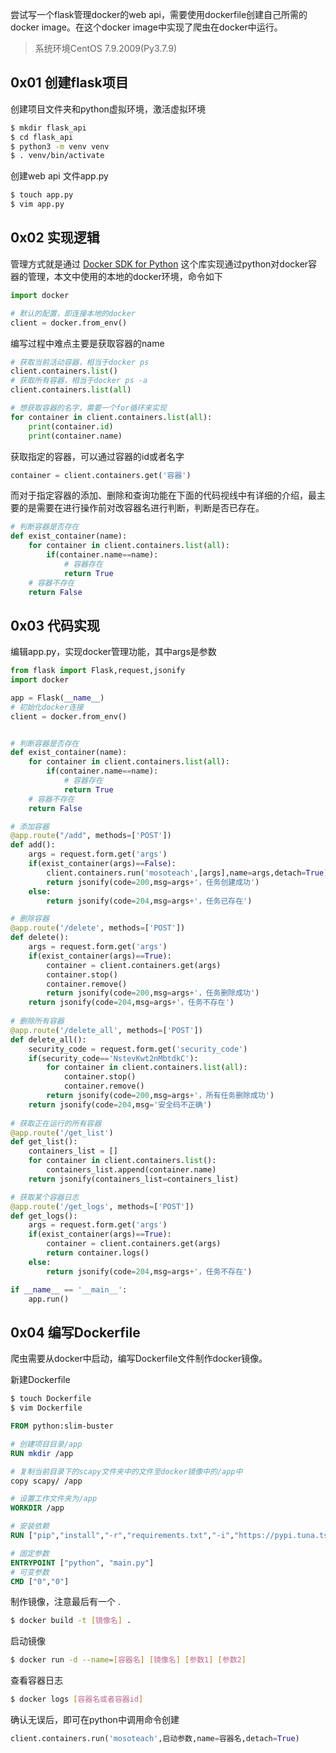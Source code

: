 尝试写一个flask管理docker的web api，需要使用dockerfile创建自己所需的docker image。在这个docker image中实现了爬虫在docker中运行。

> 系统环境CentOS 7.9.2009(Py3.7.9)

## 0x01 创建flask项目

创建项目文件夹和python虚拟环境，激活虚拟环境

```bash
$ mkdir flask_api
$ cd flask_api
$ python3 -m venv venv
$ . venv/bin/activate
```

<!--more-->

创建web api 文件app.py

``` bash
$ touch app.py
$ vim app.py
```

## 0x02 实现逻辑

管理方式就是通过 [Docker SDK for Python](https://docker-py.readthedocs.io/en/stable/index.html#) 这个库实现通过python对docker容器的管理，本文中使用的本地的docker环境，命令如下

``` python
import docker

# 默认的配置，即连接本地的docker
client = docker.from_env()
```

编写过程中难点主要是获取容器的name

```python
# 获取当前活动容器，相当于docker ps
client.containers.list()
# 获取所有容器，相当于docker ps -a
client.containers.list(all)

# 想获取容器的名字，需要一个for循环来实现
for container in client.containers.list(all):
    print(container.id)
	print(container.name)
```

获取指定的容器，可以通过容器的id或者名字

``` python
container = client.containers.get('容器')
```

而对于指定容器的添加、删除和查询功能在下面的代码视线中有详细的介绍，最主要的是需要在进行操作前对改容器名进行判断，判断是否已存在。

``` python
# 判断容器是否存在
def exist_container(name):
    for container in client.containers.list(all):
        if(container.name==name):
            # 容器存在
            return True
    # 容器不存在
    return False
```

## 0x03 代码实现

编辑app.py，实现docker管理功能，其中args是参数

```python
from flask import Flask,request,jsonify
import docker

app = Flask(__name__)
# 初始化docker连接
client = docker.from_env()


# 判断容器是否存在
def exist_container(name):
    for container in client.containers.list(all):
        if(container.name==name):
            # 容器存在
            return True
    # 容器不存在
    return False

# 添加容器
@app.route("/add", methods=['POST'])
def add():
    args = request.form.get('args')
    if(exist_container(args)==False):
        client.containers.run('mosoteach',[args],name=args,detach=True)
        return jsonify(code=200,msg=args+'，任务创建成功')
    else:
        return jsonify(code=204,msg=args+'，任务已存在')

# 删除容器
@app.route('/delete', methods=['POST'])
def delete():
    args = request.form.get('args')
    if(exist_container(args)==True):
        container = client.containers.get(args)
        container.stop()
        container.remove()
        return jsonify(code=200,msg=args+'，任务删除成功')
    return jsonify(code=204,msg=args+'，任务不存在')
    
# 删除所有容器
@app.route('/delete_all', methods=['POST'])
def delete_all():
    security_code = request.form.get('security_code')
    if(security_code=='NstevKwt2nMbtdkC'):
        for container in client.containers.list(all):
            container.stop()
            container.remove()
        return jsonify(code=200,msg=args+'，所有任务删除成功')
    return jsonify(code=204,msg='安全码不正确')
    
# 获取正在运行的所有容器        
@app.route('/get_list')
def get_list():
    containers_list = []
    for container in client.containers.list():
        containers_list.append(container.name)
    return jsonify(containers_list=containers_list)

# 获取某个容器日志
@app.route('/get_logs', methods=['POST'])
def get_logs():
    args = request.form.get('args')
    if(exist_container(args)==True):
        container = client.containers.get(args)
        return container.logs()
    else:
        return jsonify(code=204,msg=args+'，任务不存在')

if __name__ == '__main__':
    app.run()
```



## 0x04 编写Dockerfile

爬虫需要从docker中启动，编写Dockerfile文件制作docker镜像。

新建Dockerfile

```bash
$ touch Dockerfile
$ vim Dockerfile
```



```dockerfile
FROM python:slim-buster

# 创建项目目录/app
RUN mkdir /app

# 复制当前目录下的scapy文件夹中的文件至docker镜像中的/app中
copy scapy/ /app

# 设置工作文件夹为/app
WORKDIR /app

# 安装依赖
RUN ["pip","install","-r","requirements.txt","-i","https://pypi.tuna.tsinghua.edu.cn/simple"]

# 固定参数
ENTRYPOINT ["python", "main.py"]
# 可变参数
CMD ["0","0"] 
```

制作镜像，注意最后有一个 .

``` bash
$ docker build -t [镜像名] .
```

启动镜像

``` bash
$ docker run -d --name=[容器名] [镜像名] [参数1] [参数2]
```

查看容器日志

``` bash
$ docker logs [容器名或者容器id]
```



确认无误后，即可在python中调用命令创建

``` python
client.containers.run('mosoteach',启动参数,name=容器名,detach=True)
```